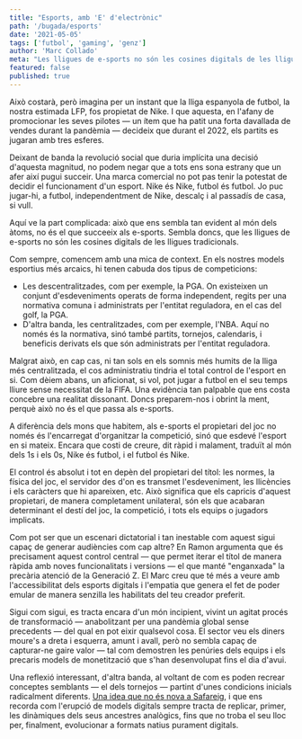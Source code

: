 ```yaml
---
title: "Esports, amb 'E' d'electrònic"
path: '/bugada/esports'
date: '2021-05-05'
tags: ['futbol', 'gaming', 'genz']
author: 'Marc Collado'
meta: "Les lligues de e-sports no són les cosines digitals de les lligues tradicionals. El propietari del joc pot esdevenir l'esport en si mateix."
featured: false
published: true
---
```


Això costarà, però imagina per un instant que la lliga espanyola de futbol, la nostra estimada LFP, fos propietat de Nike. I que aquesta, en l'afany de promocionar les seves pilotes — un ítem que ha patit una forta davallada de vendes durant la pandèmia — decideix que durant el 2022, els partits es jugaran amb tres esferes.

Deixant de banda la revolució social que duria implícita una decisió d'aquesta magnitud, no podem negar que a tots ens sona estrany que un afer així pugui succeir. Una marca comercial no pot pas tenir la potestat de decidir el funcionament d'un esport. Nike és Nike, futbol és futbol. Jo puc jugar-hi, a futbol, independentment de Nike, descalç i al passadís de casa, si vull.

Aquí ve la part complicada: això que ens sembla tan evident al món dels àtoms, no és el que succeeix als e-sports. Sembla doncs, que les lligues de e-sports no són les cosines digitals de les lligues tradicionals.

Com sempre, comencem amb una mica de context. En els nostres models esportius més arcaics, hi tenen cabuda dos tipus de competicions:

- Les descentralitzades, com per exemple, la PGA. On existeixen un conjunt d'esdeveniments operats de forma independent, regits per una normativa comuna i administrats per l'entitat reguladora, en el cas del golf, la PGA.
- D'altra banda, les centralitzades, com per exemple, l'NBA. Aquí no només és la normativa, sinó també partits, tornejos, calendaris, i beneficis derivats els que són administrats per l'entitat reguladora.

Malgrat això, en cap cas, ni tan sols en els somnis més humits de la lliga més centralitzada, el cos administratiu tindria el total control de l'esport en si. Com dèiem abans, un aficionat, si vol, pot jugar a futbol en el seu temps lliure sense necessitat de la FIFA. Una evidència tan palpable que ens costa concebre una realitat dissonant. Doncs preparem-nos i obrint la ment, perquè això no és el que passa als e-sports.

A diferència dels mons que habitem, als e-sports el propietari del joc no només és l'encarregat d'organitzar la competició, sinó que esdevé l'esport en si mateix. Encara que costi de creure, dit ràpid i malament, traduït al món dels 1s i els 0s, Nike és futbol, i el futbol és Nike.

El control és absolut i tot en depèn del propietari del títol: les normes, la física del joc, el servidor des d'on es transmet l'esdeveniment, les llicències i els caràcters que hi apareixen, etc. Això significa que els capricis d'aquest propietari, de manera completament unilateral, són els que acabaran determinant el destí del joc, la competició, i tots els equips o jugadors implicats.

Com pot ser que un escenari dictatorial i tan inestable com aquest sigui capaç de generar audiències com cap altre? En Ramon argumenta que és precisament aquest control central — que permet iterar el títol de manera ràpida amb noves funcionalitats i versions — el que manté "enganxada" la precària atenció de la Generació Z. El Marc creu que té més a veure amb l'accessibilitat dels esports digitals i l'empatia que genera el fet de poder emular de manera senzilla les habilitats del teu creador preferit.

Sigui com sigui, es tracta encara d'un món incipient, vivint un agitat procés de transformació — anabolitzant per una pandèmia global sense precedents — del qual en pot eixir qualsevol cosa. El sector veu els diners moure's a dreta i esquerra, amunt i avall, però no sembla capaç de capturar-ne gaire valor — tal com demostren les penúries dels equips i els precaris models de monetització que s'han desenvolupat fins el dia d'avui.

Una reflexió interessant, d'altra banda, al voltant de com es poden recrear conceptes semblants — el dels tornejos — partint d'unes condicions inicials radicalment diferents. [Una idea que no és nova a Safareig](https://www.safareig.fm/29), i que ens recorda com l'erupció de models digitals sempre tracta de replicar, primer, les dinàmiques dels seus ancestres analògics, fins que no troba el seu lloc per, finalment, evolucionar a formats natius purament digitals.
